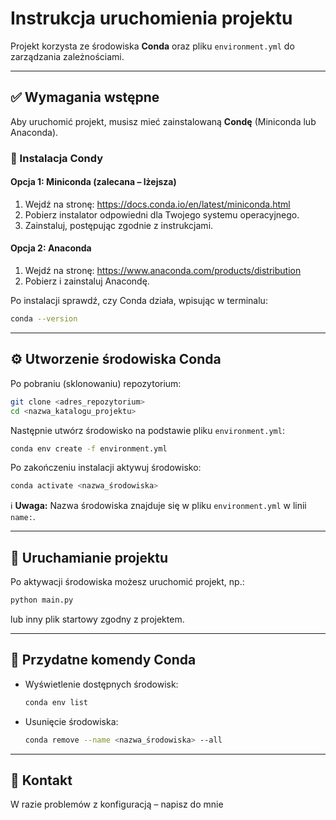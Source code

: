 # Instrukcja uruchomienia projektu

Projekt korzysta ze środowiska **Conda** oraz pliku `environment.yml` do zarządzania zależnościami.

---

## ✅ Wymagania wstępne

Aby uruchomić projekt, musisz mieć zainstalowaną **Condę** (Miniconda lub Anaconda).

### 🔧 Instalacja Condy

#### Opcja 1: Miniconda (zalecana – lżejsza)

1. Wejdź na stronę: https://docs.conda.io/en/latest/miniconda.html  
2. Pobierz instalator odpowiedni dla Twojego systemu operacyjnego.  
3. Zainstaluj, postępując zgodnie z instrukcjami.

#### Opcja 2: Anaconda

1. Wejdź na stronę: https://www.anaconda.com/products/distribution  
2. Pobierz i zainstaluj Anacondę.

Po instalacji sprawdź, czy Conda działa, wpisując w terminalu:

```bash
conda --version
```

---

## ⚙️ Utworzenie środowiska Conda

Po pobraniu (sklonowaniu) repozytorium:

```bash
git clone <adres_repozytorium>
cd <nazwa_katalogu_projektu>
```

Następnie utwórz środowisko na podstawie pliku `environment.yml`:

```bash
conda env create -f environment.yml
```

Po zakończeniu instalacji aktywuj środowisko:

```bash
conda activate <nazwa_środowiska>
```

ℹ️ **Uwaga:** Nazwa środowiska znajduje się w pliku `environment.yml` w linii `name:`.

---

## 🚀 Uruchamianie projektu

Po aktywacji środowiska możesz uruchomić projekt, np.:

```bash
python main.py
```

lub inny plik startowy zgodny z projektem.

---

## 🔁 Przydatne komendy Conda

- Wyświetlenie dostępnych środowisk:
  ```bash
  conda env list
  ```

- Usunięcie środowiska:
  ```bash
  conda remove --name <nazwa_środowiska> --all
  ```

---

## 📩 Kontakt

W razie problemów z konfiguracją – napisz do mnie
